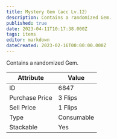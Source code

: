 ```yaml
---
title: Mystery Gem (acc Lv.12)
description: Contains a randomized Gem.
published: true
date: 2023-04-11T10:17:38.000Z
tags: items
editor: markdown
dateCreated: 2023-02-16T00:00:00.000Z
---
```


Contains a randomized Gem.

|Attribute|Value|
|-|-|
|ID|6847|
|Purchase Price|3 Flips|
|Sell Price|1 Flips|
|Type|Consumable|
|Stackable|Yes|

